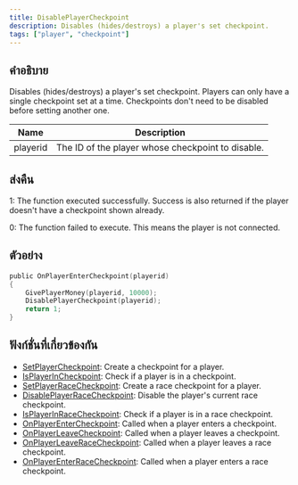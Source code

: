 ```yaml
---
title: DisablePlayerCheckpoint
description: Disables (hides/destroys) a player's set checkpoint.
tags: ["player", "checkpoint"]
---
```


## คำอธิบาย

Disables (hides/destroys) a player's set checkpoint. Players can only have a single checkpoint set at a time. Checkpoints don't need to be disabled before setting another one.

| Name     | Description                                       |
| -------- | ------------------------------------------------- |
| playerid | The ID of the player whose checkpoint to disable. |

## ส่งคืน

1: The function executed successfully. Success is also returned if the player doesn't have a checkpoint shown already.

0: The function failed to execute. This means the player is not connected.

## ตัวอย่าง

```c
public OnPlayerEnterCheckpoint(playerid)
{
    GivePlayerMoney(playerid, 10000);
    DisablePlayerCheckpoint(playerid);
    return 1;
}
```

## ฟังก์ชั่นที่เกี่ยวข้องกัน

- [SetPlayerCheckpoint](../../scripting/functions/SetPlayerCheckpoint.md): Create a checkpoint for a player.
- [IsPlayerInCheckpoint](../../scripting/functions/IsPlayerInCheckpoint.md): Check if a player is in a checkpoint.
- [SetPlayerRaceCheckpoint](../../scripting/functions/SetPlayerRaceCheckpoint.md): Create a race checkpoint for a player.
- [DisablePlayerRaceCheckpoint](../../scripting/functions/DisablePlayerRaceCheckpoint.md): Disable the player's current race checkpoint.
- [IsPlayerInRaceCheckpoint](../../scripting/functions/IsPlayerInRaceCheckpoint.md): Check if a player is in a race checkpoint.
- [OnPlayerEnterCheckpoint](../../scripting/callbacks/OnPlayerEnterCheckpoint.md): Called when a player enters a checkpoint.
- [OnPlayerLeaveCheckpoint](../../scripting/callbacks/OnPlayerLeaveCheckpoint.md): Called when a player leaves a checkpoint.
- [OnPlayerLeaveRaceCheckpoint](../../scripting/callbacks/OnPlayerLeaveRaceCheckpoint.md): Called when a player leaves a race checkpoint.
- [OnPlayerEnterRaceCheckpoint](../../scripting/callbacks/OnPlayerEnterRaceCheckpoint.md): Called when a player enters a race checkpoint.
